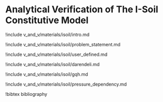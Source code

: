 # Analytical Verification of The I-Soil Constitutive Model

!include v_and_v/materials/isoil/intro.md

!include v_and_v/materials/isoil/problem_statement.md

!include v_and_v/materials/isoil/user_defined.md

!include v_and_v/materials/isoil/darendeli.md

!include v_and_v/materials/isoil/gqh.md

!include v_and_v/materials/isoil/pressure_dependency.md

!bibtex bibliography
